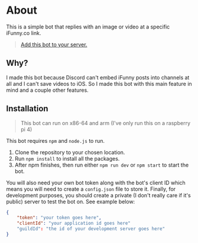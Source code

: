 # About

This is a simple bot that replies with an image or video at a specific iFunny.co link.

> [Add this bot to your server.](https://discord.com/api/oauth2/authorize?client_id=1051024538831437865&permissions=116736&scope=bot%20applications.commands)

## Why?

I made this bot because Discord can't embed iFunny posts into channels at all and I can't save videos to iOS.
So I made this bot with this main feature in mind and a couple other features.

## Installation

> This bot can run on x86-64 and arm (I've only run this on a raspberry pi 4)

This bot requires `npm` and `node.js` to run.

1. Clone the repository to your chosen location.
1. Run `npm install` to install all the packages.
1. After npm finishes, then run either `npm run dev` or `npm start` to start the bot.

You will also need your own bot token along with the bot's client ID
which means you will need to create a `config.json` file to store it.
Finally, for development purposes, you should create a private (I don't really care if it's public) server to
test the bot on.
See example below:

```json
{
	"token": "your token goes here",
	"clientId": "your application id goes here"
	"guildId": "the id of your development server goes here"
}
```
